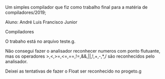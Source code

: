 Um simples compilador que fiz como trabalho final para a matéria de compiladores/2019;



Aluno: André Luis Francisco Junior

Compiladores

O trabaho está no arquivo teste.g.

Não consegui fazer o analisador reconhecer numeros com ponto flutuante, 
mas os operadores >,<,>=,<=,==,!=,&&,||,!,+,-,*,/ são reconhecidos pelo 
analisador.

Deixei as tentativas de fazer o Float ser reconhecido no progeto.g



